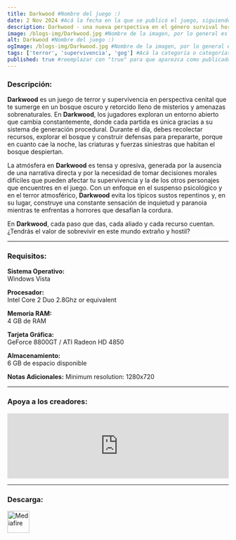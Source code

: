 ```yaml
---
title: Darkwood #Nombre del juego :)
date: 2 Nov 2024 #Acá la fecha en la que se publicó el juego, siguiendo este formato: Dia "30", Mes "Oct", Año "2024" = como debe quedar: 30 Oct 2024
description: Darkwood - una nueva perspectiva en el género survival horror. Explora libremente durante el día un vasto mundo siempre cambiante, y luego atrinchérate en tu escondite al llegar la noche rezando para que llegue la luz de la mañana #Acá una mini descripción del juego
image: /blogs-img/Darkwood.jpg #Nombre de la imagen, por lo general es exactamente el mismo nombre que el juego excluyendo lo ":" (Dos puntos)
alt: Darkwood #Nombre del juego :)
ogImage: /blogs-img/Darkwood.jpg #Nombre de la imagen, por lo general es exactamente el mismo nombre que el juego excluyendo lo ":" (Dos puntos)
tags: ['terror', 'supervivencia', 'gog'] #Acá la categoría o categorías del juego, si es más de una se coloca en este formato: ['categoría1', 'categoría2']
published: true #reemplazar con "true" para que aparezca como publicado
---
```


<!--En VSCode seleccionando una palabra, por ejemplo: "Darkwood" y apretando Ctrl+F2 se seleccionan todas las palabras iguales-->

### Descripción:
**Darkwood** es un juego de terror y supervivencia en perspectiva cenital que te sumerge en un bosque oscuro y retorcido lleno de misterios y amenazas sobrenaturales. En **Darkwood**, los jugadores exploran un entorno abierto que cambia constantemente, donde cada partida es única gracias a su sistema de generación procedural. Durante el día, debes recolectar recursos, explorar el bosque y construir defensas para prepararte, porque en cuanto cae la noche, las criaturas y fuerzas siniestras que habitan el bosque despiertan.

La atmósfera en **Darkwood** es tensa y opresiva, generada por la ausencia de una narrativa directa y por la necesidad de tomar decisiones morales difíciles que pueden afectar tu supervivencia y la de los otros personajes que encuentres en el juego. Con un enfoque en el suspenso psicológico y en el terror atmosférico, **Darkwood** evita los típicos sustos repentinos y, en su lugar, construye una constante sensación de inquietud y paranoia mientras te enfrentas a horrores que desafían la cordura.

En **Darkwood**, cada paso que das, cada aliado y cada recurso cuentan. ¿Tendrás el valor de sobrevivir en este mundo extraño y hostil?
<!--Prompt para Chat-GPT: Hazme una descripción para el juego "Darkwood" y cada que menciones "Darkwood" ponlo en negrita -->

---

### Requisitos:
**Sistema Operativo:**  
Windows Vista

**Procesador:**  
Intel Core 2 Duo 2.8Ghz or equivalent

**Memoria RAM:**  
4 GB de RAM

**Tarjeta Gráfica:**  
GeForce 8800GT / ATI Radeon HD 4850

**Almacenamiento:**  
6 GB de espacio disponible

**Notas Adicionales:**
Minimum resolution: 1280x720

<!--Si falta o sobra un requisito se quita o se agrega manteniendo el mismo formato-->

---

### Apoya a los creadores:
<iframe src="https://store.steampowered.com/widget/274520/" frameborder="0" style="background-color: transparent; width: 100% !important; aspect-ratio: 646 / 190;"></iframe>

<!--Reemplazar los numeros (AppID) del juego (en este caso 2668510) por el numero (AppID) correspondiente con el juego a publicar-->
<!--El AppID se encuentra en la URL del Juego en Steam-->

---

### Descarga:

[<img src="https://gist.github.com/cxmeel/0dbc95191f239b631c3874f4ccf114e2/raw/download.svg" alt="Mediafire" height="50" />](https://www.mediafire.com/file/1o4bxa1732tpcy1/Darkwood.zip/filess)

<!-- # se debe reemplazar por el link de descarga-->

<!--NOMBRE-DEL-SERVICIO se debe reemplazar por el servicio donde está subido el juego-->